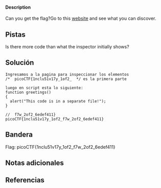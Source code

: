 
 
#### Description

Can you get the flag?Go to this [website](http://saturn.picoctf.net:63115/) and see what you can discover.

## Pistas
Is there more code than what the inspector initially shows?


## Solución

``` 
Ingresamos a la pagina para inspeccionar los elementos
/*  picoCTF{1nclu51v17y_1of2_  */ es la primera parte

luego en script esta lo siguiente:
function greetings()
{
  alert("This code is in a separate file!");
}

//  f7w_2of2_6edef411}
picoCTF{1nclu51v17y_1of2_f7w_2of2_6edef411} 

```

## Bandera
Flag: picoCTF{1nclu51v17y_1of2_f7w_2of2_6edef411} 


## Notas adicionales


## Referencias
